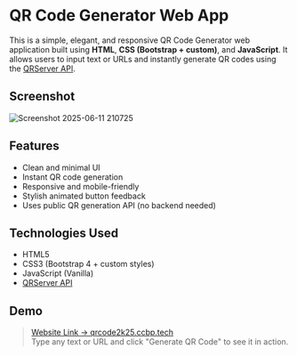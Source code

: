 # QR Code Generator Web App

This is a simple, elegant, and responsive QR Code Generator web application built using **HTML**, **CSS (Bootstrap + custom)**, and **JavaScript**. It allows users to input text or URLs and instantly generate QR codes using the [QRServer API](https://goqr.me/api/).



## Screenshot  


![Screenshot 2025-06-11 210725](https://github.com/user-attachments/assets/dd464e91-2767-4fca-90d5-0eda608981f3)

## Features

- Clean and minimal UI
- Instant QR code generation
- Responsive and mobile-friendly
- Stylish animated button feedback
- Uses public QR generation API (no backend needed)

## Technologies Used

- HTML5
- CSS3 (Bootstrap 4 + custom styles)
- JavaScript (Vanilla)
- [QRServer API](https://goqr.me/api/)

## Demo
> [Website Link → qrcode2k25.ccbp.tech](https://qrcode2k25.ccbp.tech)
> <br>
> Type any text or URL and click "Generate QR Code" to see it in action.

